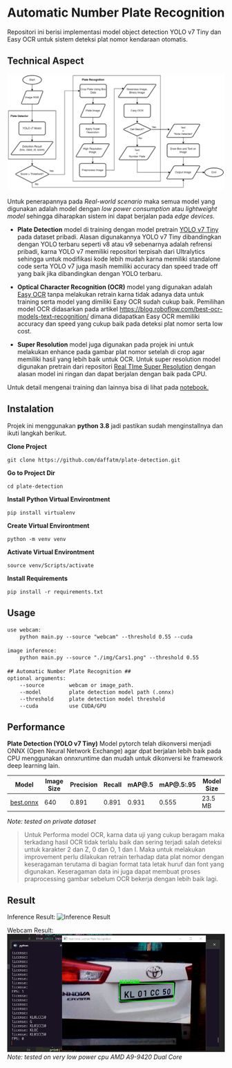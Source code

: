 # Automatic Number Plate Recognition

Repositori ini berisi implementasi model object detection YOLO v7 Tiny dan Easy OCR untuk sistem deteksi plat nomor kendaraan otomatis.

## Technical Aspect
![Flowchart](https://github.com/daffatm/plate-detection/blob/main/asset/Scheme.jpg)

Untuk penerapannya pada *Real-world scenario* maka semua model yang digunakan adalah model dengan *low power consumption* atau *lightweight model* sehingga diharapkan sistem ini dapat berjalan pada *edge devices*.

- **Plate Detection** model di training dengan model pretrain [YOLO v7 Tiny](https://github.com/WongKinYiu/yolov7)  pada dataset pribadi. Alasan digunakannya YOLO v7 Tiny dibandingkan dengan YOLO terbaru seperti v8 atau v9 sebenarnya adalah refrensi pribadi, karna YOLO v7 memiliki repositori terpisah dari Ultralytics sehingga untuk modifikasi kode lebih mudah karna memiliki standalone code serta YOLO v7 juga masih memiliki accuracy dan speed trade off yang baik jika dibandingkan dengan YOLO terbaru.

- **Optical Character Recognition (OCR)** model yang digunakan adalah [Easy OCR](https://github.com/JaidedAI/EasyOCR) tanpa melakukan retrain karna tidak adanya data untuk training serta model yang dimiliki Easy OCR sudah cukup baik. Pemilihan model OCR didasarkan pada artikel https://blog.roboflow.com/best-ocr-models-text-recognition/ dimana didapatkan Easy OCR memiliki accuracy dan speed yang cukup baik pada deteksi plat nomor serta low cost.

- **Super Resolution** model juga digunakan pada projek ini untuk melakukan enhance pada gambar plat nomor setelah di crop agar memiliki hasil yang lebih baik untuk OCR. Untuk super resolution model digunakan pretrain dari repositori [Real TIme Super Resolution](https://github.com/braindotai/Real-Time-Super-Resolution) dengan alasan model ini ringan dan dapat berjalan dengan baik pada CPU.

Untuk detail mengenai training dan lainnya bisa di lihat pada [notebook.](https://github.com/daffatm/plate-detection/tree/main/notebook)

## Instalation

Projek ini menggunakan **python 3.8** jadi pastikan sudah menginstallnya dan ikuti langkah berikut.

**Clone Project**
```
git clone https://github.com/daffatm/plate-detection.git
```
**Go to Project Dir**
```
cd plate-detection
```
**Install Python Virtual Environtment**
```
pip install virtualenv
```
**Create Virtual Environtment**
```
python -m venv venv
```
**Activate Virtual Environtment**
```
source venv/Scripts/activate
```
**Install Requirements**
```
pip install -r requirements.txt
```

## Usage

```
use webcam: 
	python main.py --source "webcam" --threshold 0.55 --cuda

image inference: 
	python main.py --source "./img/Cars1.png" --threshold 0.55

## Automatic Number Plate Recognition ##
optional arguments:
	--source		webcam or image_path.
	--model			plate detection model path (.onnx)
	--threshold		plate detection model threshold
	--cuda			use CUDA/GPU
```

## Performance
**Plate Detection (YOLO v7 Tiny)**
Model pytorch telah dikonversi menjadi ONNX (Open Neural Network Exchange) agar dpat berjalan lebih baik pada CPU menggunakan onnxruntime dan mudah untuk dikonversi ke framework deep learning lain.

|  Model| Image Size | Precision | Recall | mAP@.5 | mAP@.5:.95 | Model Size |
|--|--|--|--|--|--|--|
|[best.onnx](https://github.com/daffatm/plate-detection/blob/main/model/best.onnx) | 640 | 0.891 | 0.891 | 0.931 | 0.555 | 23.5 MB |

*Note: tested on private dataset*

> Untuk Performa model OCR, karna data uji yang cukup beragam maka terkadang hasil OCR tidak terlalu baik dan sering terjadi salah deteksi untuk karakter 2 dan Z, 0 dan O, 1 dan I. Maka untuk melakukan improvement perlu dilakukan retrain terhadap data plat nomor dengan keseragaman terutama di bagian format tata letak huruf dan font yang digunakan. Keseragaman data ini juga dapat membuat proses praprocessing gambar sebelum OCR bekerja dengan lebih baik lagi.

## Result
Inference Result:
![Inference Result](https://github.com/daffatm/plate-detection/blob/main/asset/Result.png)

Webcam Result:
![Inference Result](https://github.com/daffatm/plate-detection/blob/main/asset/Realtime%20Result.png)
*Note: tested on very low power cpu AMD A9-9420 Dual Core*